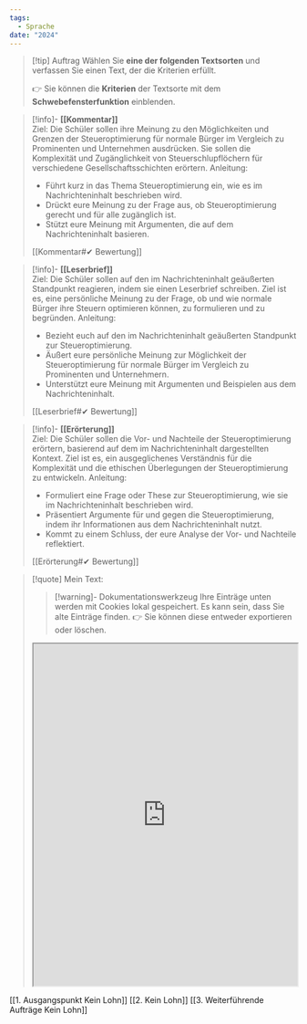 ```yaml
---
tags:
  - Sprache
date: "2024"
---
```


>[!tip] Auftrag
>Wählen Sie **eine der folgenden Textsorten** und verfassen Sie einen Text, der die Kriterien erfüllt.
>
>👉 Sie können die **Kriterien** der Textsorte mit dem **Schwebefensterfunktion** einblenden.

>[!info]- **[[Kommentar]]**  
>Ziel: Die Schüler sollen ihre Meinung zu den Möglichkeiten und Grenzen der Steueroptimierung für normale Bürger im Vergleich zu Prominenten und Unternehmen ausdrücken. Sie sollen die Komplexität und Zugänglichkeit von Steuerschlupflöchern für verschiedene Gesellschaftsschichten erörtern.
>Anleitung:  
>- Führt kurz in das Thema Steueroptimierung ein, wie es im Nachrichteninhalt beschrieben wird.  
>- Drückt eure Meinung zu der Frage aus, ob Steueroptimierung gerecht und für alle zugänglich ist.  
>- Stützt eure Meinung mit Argumenten, die auf dem Nachrichteninhalt basieren.  
>
>[[Kommentar#✔ Bewertung]]

>[!info]- **[[Leserbrief]]**  
>Ziel: Die Schüler sollen auf den im Nachrichteninhalt geäußerten Standpunkt reagieren, indem sie einen Leserbrief schreiben. Ziel ist es, eine persönliche Meinung zu der Frage, ob und wie normale Bürger ihre Steuern optimieren können, zu formulieren und zu begründen.
>Anleitung:  
>- Bezieht euch auf den im Nachrichteninhalt geäußerten Standpunkt zur Steueroptimierung.  
>- Äußert eure persönliche Meinung zur Möglichkeit der Steueroptimierung für normale Bürger im Vergleich zu Prominenten und Unternehmern.  
>- Unterstützt eure Meinung mit Argumenten und Beispielen aus dem Nachrichteninhalt.  
>
>[[Leserbrief#✔ Bewertung]]

>[!info]- **[[Erörterung]]**  
>Ziel: Die Schüler sollen die Vor- und Nachteile der Steueroptimierung erörtern, basierend auf dem im Nachrichteninhalt dargestellten Kontext. Ziel ist es, ein ausgeglichenes Verständnis für die Komplexität und die ethischen Überlegungen der Steueroptimierung zu entwickeln.
>Anleitung:  
>- Formuliert eine Frage oder These zur Steueroptimierung, wie sie im Nachrichteninhalt beschrieben wird.  
>- Präsentiert Argumente für und gegen die Steueroptimierung, indem ihr Informationen aus dem Nachrichteninhalt nutzt.  
>- Kommt zu einem Schluss, der eure Analyse der Vor- und Nachteile reflektiert.  
>
>[[Erörterung#✔ Bewertung]]

   >[!quote] Mein Text:
>>[!warning]- Dokumentationswerkzeug 
>Ihre Einträge unten werden mit Cookies lokal gespeichert. Es kann sein, dass Sie alte Einträge finden. 
>👉 Sie können diese entweder exportieren oder löschen.
>
><iframe width="100%" height="600" src="https://app.Lumi.education/run/KWcs8f" allowfullscreen allow="geolocation *; autoplay; encrypted-media"></iframe>

[[1. Ausgangspunkt Kein Lohn]]
[[2. Kein Lohn]]
[[3. Weiterführende Aufträge Kein Lohn]]
